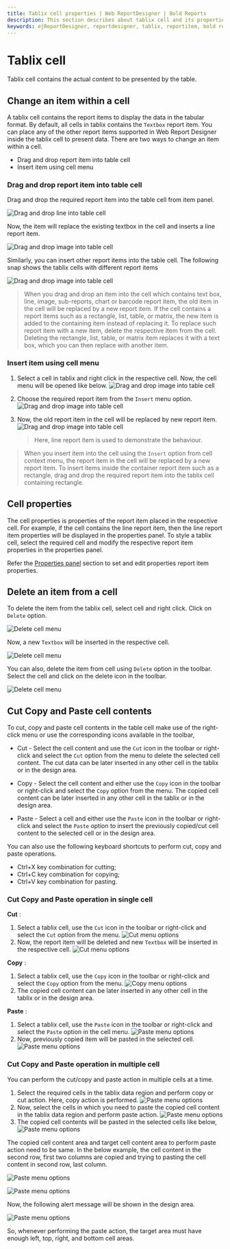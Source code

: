 ```yaml
---
title: Tablix cell properties | Web ReportDesigner | Bold Reports
description: This section describes about tablix cell and its properties to design a report using tablix in Bold Report Designer
keywords: ejReportDesigner, reportdesigner, tablix, reportitem, bold reports, documentation, help, ej, user guide, demo, samples, bold reports, bold reporting
---
```


# Tablix cell

Tablix cell contains the actual content to be presented by the table.

## Change an item within a cell

A tablix cell contains the report items to display the data in the tabular format. By default, all cells in tablix contains the `Textbox` report item. You can place any of the other report items supported in Web Report Designer inside the tablix cell to present data. There are two ways to change an item within a cell.

* Drag and drop report item into table cell
* Insert item using cell menu

### Drag and drop report item into table cell

Drag and drop the required report item into the table cell from item panel.

![Drag and drop line into table cell](/static/assets/on-premise/images/report-designer/report-items/tablix/drag-and-drop-image-into-table-cell.png)

Now, the item will replace the existing textbox in the cell and inserts a line report item.

![Drag and drop image into table cell](/static/assets/on-premise/images/report-designer/report-items/tablix/drag-and-drop-image-into-table-cell-output.png)

Similarly, you can insert other report items into the table cell. The following snap shows the tablix cells with different report items

![Drag and drop image into table cell](/static/assets/on-premise/images/report-designer/report-items/tablix/tablix-cell-with-different-reprt-items.png)

> When you drag and drop an item into the cell which contains text box, line, image, sub-reports, chart or barcode report item, the old item in the cell will be replaced by a new report item. If the cell contains a report items such as a rectangle, list, table, or matrix, the new item is added to the containing item instead of replacing it. To replace such report item with a new item, delete the respective item from the cell. Deleting the rectangle, list, table, or matrix item replaces it with a text box, which you can then replace with another item.

### Insert item using cell menu

1. Select a cell in tablix and right click in the respective cell. Now, the cell menu will be opened like below.
![Drag and drop image into table cell](/static/assets/on-premise/images/report-designer/report-items/tablix/open-cell-menu.png)
2. Choose the required report item from the `Insert` menu option.
![Drag and drop image into table cell](/static/assets/on-premise/images/report-designer/report-items/tablix/insert-report-item-menu-items.png)
3. Now, the old report item in the cell will be replaced by new report item.
![Drag and drop image into table cell](/static/assets/on-premise/images/report-designer/report-items/tablix/drag-and-drop-image-into-table-cell-output.png)

    > Here, line report item is used to demonstrate the behaviour.

> When you insert item into the cell using the `Insert` option from cell context menu, the report item in the cell will be replaced by a new report item. To insert items inside the container report item such as a rectangle, drag and drop the required report item into the tablix cell containing rectangle.

## Cell properties

The cell properties is properties of the report item placed in the respective cell. For example, if the cell contains the line report item, then the line report item properties will be displayed in the properties panel. To style a tablix cell, select the required cell and modify the respective report item properties in the properties panel.

Refer the [Properties panel](/designer-guide/report-designer/compose-report/properties-panel/) section to set and edit properties report item properties.
## Delete an item from a cell

To delete the item from the tablix cell, select cell and right click. Click on `Delete` option.

![Delete cell menu](/static/assets/on-premise/images/report-designer/report-items/tablix/delete-cell-menu.png)

Now, a new `Textbox` will be inserted in the respective cell.

![Delete cell menu](/static/assets/on-premise/images/report-designer/report-items/tablix/delete-cell-menu-output.png)

You can also, delete the item from cell using `Delete` option in the toolbar. Select the cell and click on the delete icon in the toolbar.

![Delete cell menu](/static/assets/on-premise/images/report-designer/report-items/tablix/delete-item-from-cell-using-delete-option.png)

## Cut Copy and Paste cell contents

To cut, copy and paste cell contents in the table cell make use of the right-click menu or use the corresponding icons available in the toolbar,

* Cut - Select the cell content and use the `Cut` icon in the toolbar or right-click and select the `Cut` option from the menu to delete the selected cell content. The cut data can be later inserted in any other cell in the tablix or in the design area.

* Copy - Select the cell content and either use the `Copy` icon in the toolbar or right-click and select the `Copy` option from the menu. The copied cell content can be later inserted in any other cell in the tablix or in the design area.

* Paste - Select a cell and either use the `Paste` icon in the toolbar or right-click and select the `Paste` option to insert the previously copied/cut cell content to the selected cell or in the design area.

You can also use the following keyboard shortcuts to perform cut, copy and paste operations.

* Ctrl+X key combination for cutting;
* Ctrl+C key combination for copying;
* Ctrl+V key combination for pasting.

### Cut Copy and Paste operation in single cell

**Cut** :
1. Select a tablix cell, use the `Cut` icon in the toolbar or right-click and select the `Cut` option from the menu.
![Cut menu options](/static/assets/on-premise/images/report-designer/report-items/tablix/cut-option-in-menu-and-toolbar.png)
2. Now, the report item will be deleted and new `Textbox` will be inserted in the respective cell.
![Cut menu options](/static/assets/on-premise/images/report-designer/report-items/tablix/cut-action-output.png)

**Copy** :

1. Select a tablix cell, use the `Copy` icon in the toolbar or right-click and select the `Copy` option from the menu.
![Copy menu options](/static/assets/on-premise/images/report-designer/report-items/tablix/copy-option-in-menu-and-toolbar.png)
2. The copied cell content can be later inserted in any other cell in the tablix or in the design area.

**Paste** :

1. Select a tablix cell, use the `Paste` icon in the toolbar or right-click and select the `Paste` option in the cell menu.
![Paste menu options](/static/assets/on-premise/images/report-designer/report-items/tablix/paste-option-in-menu-and-toolbar.png)
2. Now, previously copied item will be pasted in the selected cell.
![Paste menu options](/static/assets/on-premise/images/report-designer/report-items/tablix/paste-single-cell.png)

### Cut Copy and Paste operation in multiple cell

You can perform the cut/copy and paste action in multiple cells at a time.

1. Select the required cells in the tablix data region and perform copy or cut action. Here, copy action is performed.
![Paste menu options](/static/assets/on-premise/images/report-designer/report-items/tablix/multiple-cell-selection-for-copy-action.png)
2. Now, select the cells in which you need to paste the copied cell content in the tablix data region and perform paste action.
![Paste menu options](/static/assets/on-premise/images/report-designer/report-items/tablix/perform-paste-action.png)
3. The copied cell contents will be pasted in the selected cells like below,
![Paste menu options](/static/assets/on-premise/images/report-designer/report-items/tablix/paste-multiple-cell-output.png)

The copied cell content area and target cell content area to perform paste action need to be same. In the below example, the cell content in the second row, first two columns are copied and trying to pasting the cell content in second row, last column.

![Paste menu options](/static/assets/on-premise/images/report-designer/report-items/tablix/copy-multiple-cell-content.png)

![Paste menu options](/static/assets/on-premise/images/report-designer/report-items/tablix/paste-content-in-multiple-cell.png)

Now, the following alert message will be shown in the design area.

![Paste menu options](/static/assets/on-premise/images/report-designer/report-items/tablix/paste-alert.png)

So, whenever performing the paste action, the target area must have enough left, top, right, and bottom cell areas.